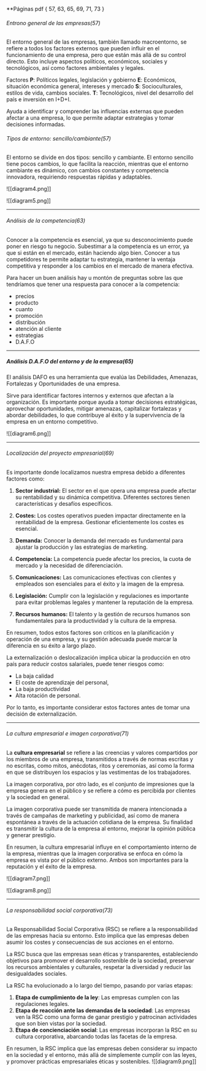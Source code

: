 
**Páginas pdf {
	57, 63, 65, 69, 71, 73
	}


###### Entrono general de las empresas(57)
El entorno general de las empresas, también llamado macroentorno, se refiere a todos los factores externos que pueden influir en el funcionamiento de una empresa, pero que están más allá de su control directo. Esto incluye aspectos políticos, económicos, sociales y tecnológicos, así como factores ambientales y legales.

Factores
**P**:  Políticos legales, legislación y gobierno
**E**:  Económicos, situación económica general, intereses y mercado
**S**:  Socioculturales, estilos de vida, cambios sociales.
**T**:  Tecnológicos, nivel del desarrollo del país e inversión en I+D+I.
 
 Ayuda a identificar y comprender las influencias externas que pueden afectar a una empresa, lo que permite adaptar estrategias y tomar decisiones informadas.

###### Tipos de entorno: sencillo/cambiante(57)
El entorno se divide en dos tipos: sencillo y cambiante. El entorno sencillo tiene pocos cambios, lo que facilita la reacción, mientras que el entorno cambiante es dinámico, con cambios constantes y competencia innovadora, requiriendo respuestas rápidas y adaptables.

![[diagram4.png]]

![[diagram5.png]]
___________

###### Análisis de la competencia(63)
Conocer a la competencia es esencial, ya que su desconocimiento puede poner en riesgo tu negocio. Subestimar a la competencia es un error, ya que si están en el mercado, están haciendo algo bien. Conocer a tus competidores te permite adaptar tu estrategia, mantener la ventaja competitiva y responder a los cambios en el mercado de manera efectiva.

Para hacer un buen análisis hay u montón de preguntas sobre las que tendríamos que tener una respuesta para conocer a la competencia:

- precios
- producto
- cuanto
- promoción
- distribución
- atención al cliente
- estrategias
- D.A.F.O
_____________

##### Análisis D.A.F.O del entorno y de la empresa(65)

El análisis DAFO es una herramienta que evalúa las Debilidades, Amenazas, Fortalezas y Oportunidades de una empresa.

Sirve para identificar factores internos y externos que afectan a la organización. Es importante porque ayuda a tomar decisiones estratégicas, aprovechar oportunidades, mitigar amenazas, capitalizar fortalezas y abordar debilidades, lo que contribuye al éxito y la supervivencia de la empresa en un entorno competitivo.


![[diagram6.png]]
_______________
###### Localización del proyecto empresarial(69)

Es importante donde localizamos nuestra empresa debido a diferentes factores como:

1. **Sector industrial:** El sector en el que opera una empresa puede afectar su rentabilidad y su dinámica competitiva. Diferentes sectores tienen características y desafíos específicos.

2. **Costes:** Los costes operativos pueden impactar directamente en la rentabilidad de la empresa. Gestionar eficientemente los costes es esencial.

3. **Demanda:** Conocer la demanda del mercado es fundamental para ajustar la producción y las estrategias de marketing.

4. **Competencia:** La competencia puede afectar los precios, la cuota de mercado y la necesidad de diferenciación.

5. **Comunicaciones:** Las comunicaciones efectivas con clientes y empleados son esenciales para el éxito y la imagen de la empresa.

6. **Legislación:** Cumplir con la legislación y regulaciones es importante para evitar problemas legales y mantener la reputación de la empresa.

7. **Recursos humanos:** El talento y la gestión de recursos humanos son fundamentales para la productividad y la cultura de la empresa.

En resumen, todos estos factores son críticos en la planificación y operación de una empresa, y su gestión adecuada puede marcar la diferencia en su éxito a largo plazo.

La externalización o deslocalización implica ubicar la producción en otro país para reducir costos salariales, puede tener riesgos como:
- La baja calidad 
- El coste de aprendizaje del personal,
- La baja productividad
- Alta rotación de personal. 

Por lo tanto, es importante considerar estos factores antes de tomar una decisión de externalización.

________________________________________
###### La cultura empresarial e imagen corporativa(71)

La **cultura empresarial** se refiere a las creencias y valores compartidos por los miembros de una empresa, transmitidos a través de normas escritas y no escritas, como mitos, anécdotas, ritos y ceremonias, así como la forma en que se distribuyen los espacios y las vestimentas de los trabajadores.

La imagen corporativa, por otro lado, es el conjunto de impresiones que la empresa genera en el público y se refiere a cómo es percibida por clientes y la sociedad en general.

La imagen corporativa puede ser transmitida de manera intencionada a través de campañas de marketing y publicidad, así como de manera espontánea a través de la actuación cotidiana de la empresa. Su finalidad es transmitir la cultura de la empresa al entorno, mejorar la opinión pública y generar prestigio.

En resumen, la cultura empresarial influye en el comportamiento interno de la empresa, mientras que la imagen corporativa se enfoca en cómo la empresa es vista por el público externo. Ambos son importantes para la reputación y el éxito de la empresa.

![[diagram7.png]]

![[diagram8.png]]

_____________________
###### La responsabilidad social corporativa(73)

La Responsabilidad Social Corporativa (RSC) se refiere a la responsabilidad de las empresas hacia su entorno. Esto implica que las empresas deben asumir los costes y consecuencias de sus acciones en el entorno. 

La RSC busca que las empresas sean éticas y transparentes, estableciendo objetivos para promover el desarrollo sostenible de la sociedad, preservar los recursos ambientales y culturales, respetar la diversidad y reducir las desigualdades sociales.

La RSC ha evolucionado a lo largo del tiempo, pasando por varias etapas:
1. **Etapa de cumplimiento de la ley**: Las empresas cumplen con las regulaciones legales.
2. **Etapa de reacción ante las demandas de la sociedad**: Las empresas ven la RSC como una forma de ganar prestigio y patrocinan actividades que son bien vistas por la sociedad.
3. **Etapa de concienciación social**: Las empresas incorporan la RSC en su cultura corporativa, abarcando todas las facetas de la empresa.

En resumen, la RSC implica que las empresas deben considerar su impacto en la sociedad y el entorno, más allá de simplemente cumplir con las leyes, y promover prácticas empresariales éticas y sostenibles.
![[diagram9.png]]